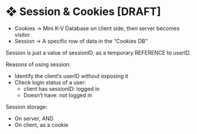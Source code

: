 # ❖ Session & Cookies [DRAFT]

- Cookies -> Mini K-V Database on client side, then server becomes visitor
- Session -> A specific row of data in the “Cookies DB”

Session is just a value of sessionID, as a temporary REFERENCE to userID. 

Reasons of using session:
- Identify the client’s userID without exposing it
- Check login status of a user:
    - client has sessionID: logged in
    - Doesn’t have: not logged in

Session storage:
- On server, AND 
- On client, as a cookie 
